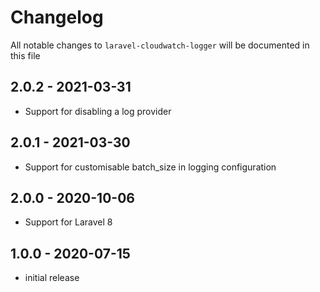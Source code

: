# Changelog

All notable changes to `laravel-cloudwatch-logger` will be documented in this file

## 2.0.2 - 2021-03-31

- Support for disabling a log provider
## 2.0.1 - 2021-03-30

- Support for customisable batch_size in logging configuration
## 2.0.0 - 2020-10-06

- Support for Laravel 8

## 1.0.0 - 2020-07-15

- initial release
